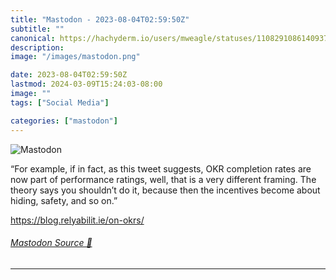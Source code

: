 ```yaml
---
title: "Mastodon - 2023-08-04T02:59:50Z"
subtitle: ""
canonical: https://hachyderm.io/users/mweagle/statuses/110829108614093703
description:
image: "/images/mastodon.png"

date: 2023-08-04T02:59:50Z
lastmod: 2024-03-09T15:24:03-08:00
image: ""
tags: ["Social Media"]

categories: ["mastodon"]
---
```

![Mastodon](/images/mastodon.png)

<p>“For example, if in fact, as this tweet suggests, OKR completion rates are now part of performance ratings, well, that is a very different framing. The theory says you shouldn’t do it, because then the incentives become about hiding, safety, and so on.”</p><p><a href="https://blog.relyabilit.ie/on-okrs/" target="_blank" rel="nofollow noopener noreferrer" translate="no"><span class="invisible">https://</span><span class="">blog.relyabilit.ie/on-okrs/</span><span class="invisible"></span></a></p>


###### [Mastodon Source 🐘](https://hachyderm.io/@mweagle/110829108614093703)

___
